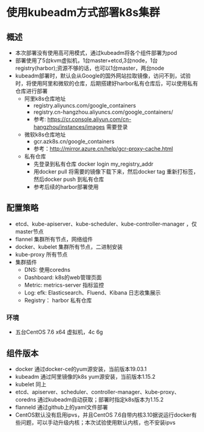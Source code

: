 # 使用kubeadm方式部署k8s集群

## 概述

- 本次部署没有使用高可用模式，通过kubeadm将各个组件部署为pod
- 部署使用了5台kvm虚拟机，1台master+etcd,3台node，1台registry(harbor);资源不够的话，也可以1台master，两台node
- kubeadm部署时，默认会从Google的国外网站拉取镜像，访问不到，试验时，将使用阿里和微软的仓库，后期搭建好harbor私有仓库后，可以使用私有仓库进行部署
    - 阿里k8s仓库地址 
      - registry.aliyuncs.com/google_containers
      - registry.cn-hangzhou.aliyuncs.com/google_containers/
      - 参考: <https://cr.console.aliyun.com/cn-hangzhou/instances/images> 需要登录 
    - 微软k8s仓库地址 
      - gcr.azk8s.cn/google_containers   
      - 参考：<http://mirror.azure.cn/help/gcr-proxy-cache.html>
    - 私有仓库
      - 先登录到私有仓库 docker login my_registry_addr
      - 用docker pull 将需要的镜像下载下来，然后docker tag 重新打标签，然后docker push 到私有仓库
      - 参考后续的harbor部署使用

## 配置策略

  -  etcd、kube-apiserver、kube-scheduler、kube-controller-manager ，仅master节点
  -  flannel 集群所有节点，网络组件
  -  docker、kubelet 集群所有节点，二进制安装
  -  kube-proxy 所有节点
  -  集群插件
     - DNS: 使用coredns
     - Dashboard: k8s的web管理页面
     - Metric: metrics-server 指标监控
     - Log: efk: Elasticsearch、Fluend、Kibana 日志收集展示
     - Registry： harbor 私有仓库 

### 环境

  - 五台CentOS 7.6 x64 虚拟机，4c 6g 

## 组件版本

  - docker 通过docker-ce的yum源安装，当前版本19.03.1
  - kubeadm 通过阿里镜像的k8s yum源安装，当前版本1.15.2
  - kubelet 同上
  - etcd、apiserver、scheduler、controller-manager、kube-proxy、coredns 通过kubeadm自动获取；部署时指定k8s版本为1.15.2
  - flanneld 通过github上的yaml文件部署
  - CentOS默认没有启用ipvs，并且CentOS 7.6自带内核3.10据说运行docker有些问题，可以手动升级内核；本次试验使用默认内核，也不安装ipvs
